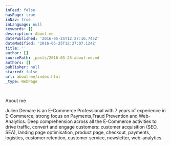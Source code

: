 ```yaml
---
inFeed: false
hasPage: true
inNav: true
inLanguage: null
keywords: []
description: About me
datePublished: '2016-05-25T12:27:16.745Z'
dateModified: '2016-05-25T12:27:07.124Z'
title: ''
author: []
sourcePath: _posts/2016-05-25-about-me.md
authors: []
publisher: null
starred: false
url: about-me/index.html
_type: WebPage

---
```

About me

Julien Demare is an E-Commerce Professional with 7 years of experience in E-Commerce; strong focus on Payments,Fraud Prevention and Web-Analytics. Deep comprehension across all the E-Commerce activities to drive traffic, convert and engage customers: customer acquisition (SEO, SEA), landing page optimisation, product page, checkout, payments, logistics, customer retention, customer service, newsletter, web-analytics.